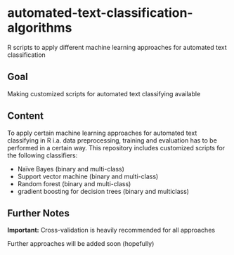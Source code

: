 # automated-text-classification-algorithms
R scripts to apply different machine learning approaches for automated text classification

## Goal
Making customized scripts for automated text classifying available 

## Content
To apply certain machine learning approaches for automated text classifying in R i.a. data preprocessing, training and evaluation has to be performed in a certain way. This repository includes customized scripts for the following classifiers:
* Naïve Bayes (binary and multi-class)
* Support vector machine (binary and multi-class)
* Random forest (binary and multi-class)
* gradient boosting for decision trees (binary and multiclass)

## Further Notes
**Important:** Cross-validation is heavily recommended for all approaches

Further approaches will be added soon (hopefully)
